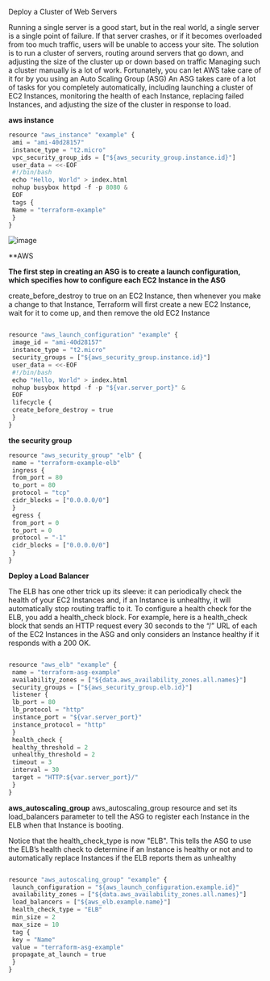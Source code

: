 Deploy a Cluster of Web Servers

Running a single server is a good start, but in the real world, a single server is a single point of failure. If that server crashes, or if it becomes overloaded 
from too much traffic, users will be unable to access your site. The solution 
is to run a cluster of servers, routing around servers that go down, and adjusting the size of the cluster up or down based on traffic
Managing such a cluster manually is a lot of work. Fortunately, you can let
AWS take care of it for by you using an Auto Scaling Group (ASG) An ASG takes care of a lot of tasks for you completely
automatically, including launching a cluster of EC2 Instances, monitoring the health of each Instance, replacing failed Instances, and adjusting the size
of the cluster in response to load.

**aws instance**

```python
resource "aws_instance" "example" {
 ami = "ami-40d28157"
 instance_type = "t2.micro"
 vpc_security_group_ids = ["${aws_security_group.instance.id}"]
 user_data = <<-EOF
 #!/bin/bash
 echo "Hello, World" > index.html
 nohup busybox httpd -f -p 8080 &
 EOF
 tags {
 Name = "terraform-example"
 }
}
```

![image](https://user-images.githubusercontent.com/28998255/134624073-3a3e0426-9ae0-434f-8c46-2934ea995dd5.png)

**AWS 

**The first step in creating an ASG is to create a launch configuration, which
specifies how to configure each EC2 Instance in the ASG**

create_before_destroy to true on an EC2 Instance, then whenever you
make a change to that Instance, Terraform will first create a new EC2
Instance, wait for it to come up, and then remove the old EC2 Instance

```python

resource "aws_launch_configuration" "example" {
 image_id = "ami-40d28157"
 instance_type = "t2.micro"
 security_groups = ["${aws_security_group.instance.id}"]
 user_data = <<-EOF
 #!/bin/bash
 echo "Hello, World" > index.html
 nohup busybox httpd -f -p "${var.server_port}" &
 EOF
 lifecycle {
 create_before_destroy = true
 }
}
```
**the security group**
```python
resource "aws_security_group" "elb" {
 name = "terraform-example-elb"
 ingress {
 from_port = 80
 to_port = 80
 protocol = "tcp"
 cidr_blocks = ["0.0.0.0/0"]
 }
 egress {
 from_port = 0
 to_port = 0
 protocol = "-1"
 cidr_blocks = ["0.0.0.0/0"]
 }
}
```

**Deploy a Load Balancer**

The ELB has one other trick up its sleeve: it can periodically check the
health of your EC2 Instances and, if an Instance is unhealthy, it will
automatically stop routing traffic to it. To configure a health check for the
ELB, you add a health_check block. For example, here is a health_check block that sends an HTTP request every 30 seconds to the “/” URL of each
of the EC2 Instances in the ASG and only considers an Instance healthy if it
responds with a 200 OK.

```python 

resource "aws_elb" "example" {
 name = "terraform-asg-example"
 availability_zones = ["${data.aws_availability_zones.all.names}"]
 security_groups = ["${aws_security_group.elb.id}"]
 listener {
 lb_port = 80
 lb_protocol = "http"
 instance_port = "${var.server_port}"
 instance_protocol = "http"
 }
 health_check {
 healthy_threshold = 2
 unhealthy_threshold = 2
 timeout = 3
 interval = 30
 target = "HTTP:${var.server_port}/"
 }
}
```
**aws_autoscaling_group**
aws_autoscaling_group resource and set its load_balancers parameter to tell the ASG to register each Instance in the ELB when that Instance is
booting.

Notice that the health_check_type is now "ELB". This tells the ASG to use
the ELB’s health check to determine if an Instance is healthy or not and to
automatically replace Instances if the ELB reports them as unhealthy

```python

resource "aws_autoscaling_group" "example" {
 launch_configuration = "${aws_launch_configuration.example.id}"
 availability_zones = ["${data.aws_availability_zones.all.names}"]
 load_balancers = ["${aws_elb.example.name}"]
 health_check_type = "ELB"
 min_size = 2
 max_size = 10
 tag {
 key = "Name"
 value = "terraform-asg-example"
 propagate_at_launch = true
 }
}
```

